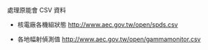 處理原能會 CSV 資料

* 核電廠各機組狀態
  http://www.aec.gov.tw/open/spds.csv

* 各地幅射偵測值
  http://www.aec.gov.tw/open/gammamonitor.csv

